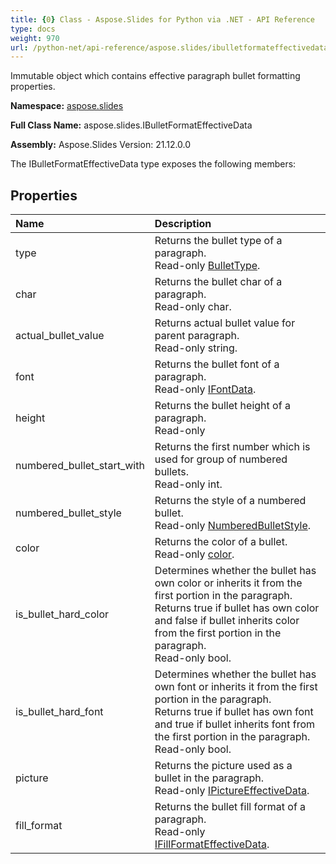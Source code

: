 ```yaml
---
title: {0} Class - Aspose.Slides for Python via .NET - API Reference
type: docs
weight: 970
url: /python-net/api-reference/aspose.slides/ibulletformateffectivedata/
---
```


Immutable object which contains effective paragraph bullet formatting properties.

**Namespace:** [aspose.slides](/python-net/api-reference/aspose.slides/)

**Full Class Name:** aspose.slides.IBulletFormatEffectiveData

**Assembly:**  Aspose.Slides Version: 21.12.0.0

The IBulletFormatEffectiveData type exposes the following members:
## **Properties**
|**Name**|**Description**|
| :- | :- |
|type|Returns the bullet type of a paragraph.<br/>            Read-only [BulletType](/python-net/api-reference/aspose.slides/bullettype/).|
|char|Returns the bullet char of a paragraph.<br/>            Read-only char.|
|actual_bullet_value|Returns actual bullet value for parent paragraph.<br/>            Read-only string.|
|font|Returns the bullet font of a paragraph.<br/>            Read-only [IFontData](/python-net/api-reference/aspose.slides/ifontdata/).|
|height|Returns the bullet height of a paragraph.<br/>            Read-only|
|numbered_bullet_start_with|Returns the first number which is used for group of numbered bullets.<br/>            Read-only int.|
|numbered_bullet_style|Returns the style of a numbered bullet.<br/>            Read-only [NumberedBulletStyle](/python-net/api-reference/aspose.slides/numberedbulletstyle/).|
|color|Returns the color of a bullet.<br/>            Read-only [color](/python-net/api-reference/aspose.slides/ibulletformateffectivedata/).|
|is_bullet_hard_color|Determines whether the bullet has own color or inherits it from the first portion in the paragraph.<br/>            Returns true if bullet has own color and false if bullet inherits color from the first portion in the paragraph.<br/>            Read-only bool.|
|is_bullet_hard_font|Determines whether the bullet has own font or inherits it from the first portion in the paragraph.<br/>            Returns true if bullet has own font and true if bullet inherits font from the first portion in the paragraph.<br/>            Read-only bool.|
|picture|Returns the picture used as a bullet in the paragraph.<br/>            Read-only [IPictureEffectiveData](/python-net/api-reference/aspose.slides/ipictureeffectivedata/).|
|fill_format|Returns the bullet fill format of a paragraph.<br/>            Read-only [IFillFormatEffectiveData](/python-net/api-reference/aspose.slides/ifillformateffectivedata/).|
